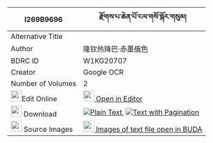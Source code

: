 |I269B9696|རྫོགས་པ་ཆེན་པོ་ངལ་གསོ་སྐོར་གསུམ། 
| --- | --- 
|Alternative Title |
|Author| 隆钦热降巴·赤墨俄色
|BDRC ID | W1KG20707
|Creator | Google OCR
|Number of Volumes| 2
|<img width="25" src="https://img.icons8.com/color/25/000000/edit-property.png">Edit Online| [<img width="25" src="https://avatars.githubusercontent.com/u/45091458?s=200&v=4"> Open in Editor](http://editor.openpecha.org/I269B9696)
|<img width="25" src="https://img.icons8.com/fluent/48/000000/download-2.png"/>  Download | [![](https://img.icons8.com/color/20/000000/txt.png)Plain Text](https://github.com/Openpecha/I269B9696/releases/download/v2/dzokpa_chenpo_ngalso_kor_sum_plain_I269B9696.zip), [![](https://img.icons8.com/color/20/000000/txt.png)Text with Pagination](https://github.com/Openpecha/I269B9696/releases/download/v2/dzokpa_chenpo_ngalso_kor_sum_pages_I269B9696.zip)
|<img width="25" src="https://img.icons8.com/plasticine/100/000000/pictures-folder.png"/>  Source Images | [<img width="25" src="https://library.bdrc.io/icons/BUDA-small.svg"> Images of text file open in BUDA](https://library.bdrc.io/show/bdr:W1KG20707)